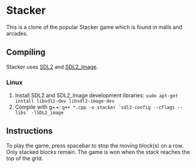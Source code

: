 # Stacker
This is a clone of the popular Stacker game which is found in malls and arcades.

## Compiling
Stacker uses [SDL2](https://www.libsdl.org/) and [SDL2_Image](https://www.libsdl.org/projects/SDL_image/).


### Linux
1. Install SDL2 and SDL2_Image development libraries: `sudo apt-get install libsdl2-dev libsdl2-image-dev`
2. Compile with g++: ``g++ *.cpp -o stacker `sdl2-config --cflags --libs` -lSDL2_image``

## Instructions
To play the game, press spacebar to stop the moving block(s) on a row. Only stacked blocks remain.
The game is won when the stack reaches the top of the grid.

